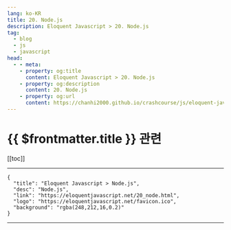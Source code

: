 ```yaml
---
lang: ko-KR
title: 20. Node.js
description: Eloquent Javascript > 20. Node.js
tag: 
  - blog
  - js
  - javascript
head:
  - - meta:
    - property: og:title
      content: Eloquent Javascript > 20. Node.js
    - property: og:description
      content: 20. Node.js
    - property: og:url
      content: https://chanhi2000.github.io/crashcourse/js/eloquent-javascript/20.html
---
```


# {{ $frontmatter.title }} 관련

[[toc]]

---

```component VPCard
{
  "title": "Eloquent Javascript > Node.js",
  "desc": "Node.js",
  "link": "https://eloquentjavascript.net/20_node.html",
  "logo": "https://eloquentjavascript.net/favicon.ico",
  "background": "rgba(248,212,16,0.2)"
}
```

---
